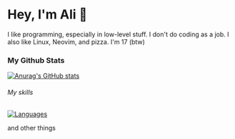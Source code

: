 # Hey, I'm Ali 👋
I like programming, especially in low-level stuff. I don't do coding as a job. I also like Linux, Neovim, and pizza. I'm 17 (btw)

### My Github Stats
[![Anurag's GitHub stats](https://github-readme-stats.vercel.app/api?username=aliel0malki)](https://github.com/anuraghazra/github-readme-stats)

###### My skills
[![Languages](https://skillicons.dev/icons?i=c,rust,go,nodejs)](https://skillicons.dev)


and other things
